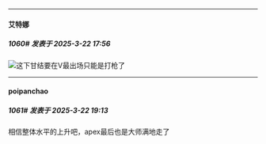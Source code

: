 ﻿
*****

####  艾特娜  
##### 1060#       发表于 2025-3-22 17:56

<img src="https://static.saraba1st.com/image/smiley/face2017/018.png" referrerpolicy="no-referrer">这下甘结要在V最出场只能是打枪了


*****

####  poipanchao  
##### 1061#       发表于 2025-3-22 19:13

相信整体水平的上升吧，apex最后也是大师满地走了


